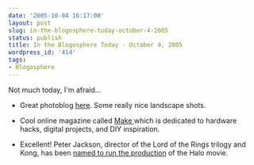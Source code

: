```yaml
---
date: '2005-10-04 16:17:00'
layout: post
slug: in-the-blogosphere-today-october-4-2005
status: publish
title: In the Blogosphere Today - October 4, 2005
wordpress_id: '414'
tags:
- Blogosphere
---
```


Not much today, I'm afraid...






  * Great photoblog [here](http://www.bigempty.com/archive/000291.html). Some really nice landscape shots.


  * Cool online magazine called [Make ](http://makezine.com/)which is dedicated to hardware hacks, digital projects, and DIY inspiration.


  * Excellent! Peter Jackson, director of the Lord of the Rings trilogy and Kong, has been [named to run the production](http://today.reuters.com/news/newsArticleSearch.aspx?storyID=200859+04-Oct-2005+RTRS&srch=halo) of the Halo movie.



